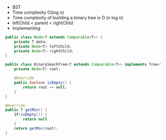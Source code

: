 - BST
- Time complexity O(log n)
- Time complexity of building a binary tree is O (n log n)
-  leftChild < parent < rightChild 
- Implementing
```Java
public class Node<T extends Comparable<T>> {
	private T data;
	private Node<T> leftChild;
	private Node<T> rightChild;
}
```
```Java
public class BinarySeachTree<T extends Comparable<T>> implements Tree<T> {
	private Node<T> root;

	@Override
	public boolean isEmpty() {
		return root == null;
	}
}
```
```Java
@Override
public T getMin() {
	if(isEmpty()) {
		return null
	}
	return getMin(root);
}
```
